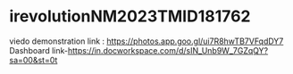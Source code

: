 # irevolutionNM2023TMID181762
viedo demonstration link : https://photos.app.goo.gl/ui7R8hwTB7VFqdDY7
Dashboard link-https://in.docworkspace.com/d/sIN_Unb9W_7GZqQY?sa=00&st=0t
